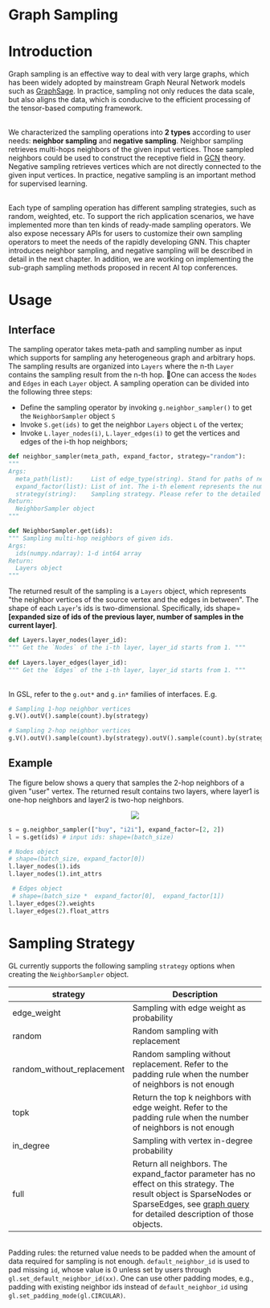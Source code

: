 # Graph Sampling

<a name="fOsGk"></a>

# Introduction
Graph sampling is an effective way to deal with very large graphs, which has been widely adopted by mainstream Graph Neural Network models such as [GraphSage](https://arxiv.org/abs/1706.02216). In practice, sampling not only reduces the data scale, but also aligns the data, which is conducive to the efficient processing of the tensor-based computing framework. <br />

<br />We characterized the sampling operations into **2 types** according to user needs: **neighbor sampling** and **negative sampling**. Neighbor sampling retrieves multi-hops neighbors of the given input vertices. Those sampled neighbors could be used to construct the receptive field in [GCN](https://arxiv.org/abs/1609.02907) theory. Negative sampling retrieves vertices which are not directly connected to the given input vertices. In practice, negative sampling is an important method for supervised learning.<br />

<br />Each type of sampling operation has different sampling strategies, such as random, weighted, etc. To support the rich application scenarios, we have implemented more than ten kinds of ready-made sampling operators. We also expose necessary APIs for users to customize their own sampling operators to meet the needs of the rapidly developing GNN. This chapter introduces neighbor sampling, and negative sampling will be described in detail in the next chapter. In addition, we are working on implementing the sub-graph sampling methods proposed in recent AI top conferences.<br />

<a name="gvEnk"></a>
# Usage
<a name="OI8t6"></a>
## Interface
The sampling operator takes meta-path and sampling number as input which supports for sampling any heterogeneous graph and arbitrary hops. The sampling results are organized into `Layers` where the n-th `Layer` contains the sampling result from the n-th hop. One can access the `Nodes` and `Edges` in each `Layer` object. A sampling operation can be divided into the following three steps:

- Define the sampling operator by invoking `g.neighbor_sampler()` to get the `NeighborSampler` object `S`
- Invoke `S.get(ids)` to get the neighbor `Layers` object `L` of the vertex;
- Invoke `L.layer_nodes(i)`, `L.layer_edges(i)` to get the vertices and edges of the i-th hop neighbors;


```python
def neighbor_sampler(meta_path, expand_factor, strategy="random"):
"""
Args:
  meta_path(list):     List of edge_type(string). Stand for paths of neighbor sampling.
  expand_factor(list): List of int. The i-th element represents the number of neighbors sampled by the i-th hop; the length must be consistent with meta_path
  strategy(string):    Sampling strategy. Please refer to the detailed explanation below.
Return:
  NeighborSampler object
"""
```
```python
def NeighborSampler.get(ids):
""" Sampling multi-hop neighbors of given ids.
Args:
  ids(numpy.ndarray): 1-d int64 array
Return:
  Layers object
"""
```
The returned result of the sampling is a `Layers` object, which represents "the neighbor vertices of the source vertex and the edges in between". 
The shape of each `Layer`'s ids is two-dimensional. Specifically, ids shape=**[expanded size of ids of the previous layer, number of samples in the current layer]**.
```python
def Layers.layer_nodes(layer_id):
""" Get the `Nodes` of the i-th layer, layer_id starts from 1. """
    
def Layers.layer_edges(layer_id):
""" Get the `Edges` of the i-th layer, layer_id starts from 1. """
```

<br />In GSL, refer to the `g.out*` and `g.in*` families of interfaces. E.g.
```python
# Sampling 1-hop neighbor vertices
g.V().outV().sample(count).by(strategy)

# Sampling 2-hop neighbor vertices
g.V().outV().sample(count).by(strategy).outV().sample(count).by(strategy)
```

<a name="j0egY"></a>
## Example
The figure below shows a query that samples the 2-hop neighbors of a given "user" vertex. The returned result contains two layers, where layer1 is one-hop neighbors and layer2 is two-hop neighbors.

<div align=center><img src ="images/2-hop-sampling.png" /> </div>

```python
s = g.neighbor_sampler(["buy", "i2i"], expand_factor=[2, 2])
l = s.get(ids) # input ids: shape=(batch_size)

# Nodes object
# shape=(batch_size, expand_factor[0])
l.layer_nodes(1).ids
l.layer_nodes(1).int_attrs

 # Edges object
 # shape=(batch_size *  expand_factor[0],  expand_factor[1])
l.layer_edges(2).weights
l.layer_edges(2).float_attrs
```

<a name="UpHHt"></a>
# Sampling Strategy
GL currently supports the following sampling `strategy` options when creating the `NeighborSampler` object.

| **strategy** | **Description** |
| --- | --- |
| edge_weight | Sampling with edge weight as probability |
| random | Random sampling with replacement |
| random_without_replacement | Random sampling without replacement. Refer to the padding rule when the number of neighbors is not enough |
| topk | Return the top k neighbors with edge weight. Refer to the padding rule when the number of neighbors is not enough |
| in_degree | Sampling with vertex in-degree probability |
| full | Return all neighbors. The expand_factor parameter has no effect on this strategy. The result object is SparseNodes or SparseEdges, see [graph query](graph_query_en.md#FPU74) for detailed description of those objects. |

<br />Padding rules: the returned value needs to be padded when the amount of data required for sampling is not enough. `default_neighbor_id` is used to pad missing `id`, whose value is 0 unless set by users through `gl.set_default_neighbor_id(xx)`. One can use other padding modes, e.g., padding with existing neighbor ids instead of `default_neighbor_id` using `gl.set_padding_mode(gl.CIRCULAR)`.
